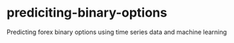 # prediciting-binary-options
Predicting forex binary options using time series data and machine learning
